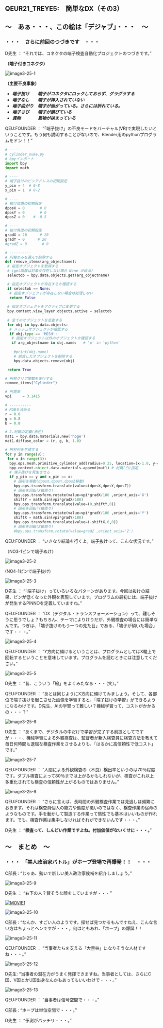

## QEUR21_TREYE5:　簡単なDX（その3）

## ～　あぁ・・・、この絵は「デジャブ」・・・　～

### ・・・　さらに前回のつづきです　・・・

D先生 ： “それでは、コネクタの端子検査自動化プロジェクトのつづきです。”

**（端子付きコネクタ）**

![image3-25-1](/2022-05-01-QEUR21_TREYE5/image3-25-1.jpg)

**（主要不良事象）**

- ***端子抜け　　端子がコネクタにロックしておらず、グラグラする***
- ***端子なし　　端子が挿入されていない***
- ***端子曲がり　端子が曲がっている。さらには折れている。***
- ***端子さび　　端子が錆びている***
- ***異物　　　　異物が挟まっている***

QEU:FOUNDER ： “「端子抜け」の不良モードをバーチャル(VR)で実現したいということです。もう何も説明することがないので、Blender用のpythonプログラムをドン！！”

```python
# -----
# cylinder_nuke.py
# bpyインポート
import bpy
import math

# ----
# 端子抜けのピンアドレスの初期設定
y_pin = 4  # 0-8
x_pin = 1  # 0-2

# ----
# 抜け位置の初期設定
dposX = 0       # 0
dposY = 0       # 0
dposZ = 0    # -0.5

# ----
# 抜け角度の初期設定
gradX = 20      # 20
gradY = 0      # 20
#gradZ = 0       # 0

# ----------
# 円柱のみを選んで削除する
def remove_items(arg_objectname):
 # 指定オブジェクトを取得する
 # (get関数は対象が存在しない場合 None が返る)
 selectob = bpy.data.objects.get(arg_objectname)

 # 指定オブジェクトが存在するか確認する
 if selectob == None:
  # 指定オブジェクトが存在しない場合は処理しない
  return False
 
 # 指定オブジェクトをアクティブに変更する
 bpy.context.view_layer.objects.active = selectob
 
 # 全てのオブジェクトを走査する
 for obj in bpy.data.objects:
  # メッシュオブジェクトか確認する
  if obj.type == 'MESH':
   # 指定オブジェクト以外のオブジェクトか確認する
   if arg_objectname in obj.name:   # 'p' in 'python'
   
    #print(obj.name)
    # 統合したオブジェクトを削除する
    bpy.data.objects.remove(obj)

 return True

# 円柱クリア関数を実行する
remove_items("Cylinder")

# 円周率
vpi     = 3.1415

# ----------
# RGBを決める
r = 0.6
g = 0.8
b = 0.8

# 2.材質の定義(赤色)
mat1 = bpy.data.materials.new('hoge')
mat1.diffuse_color = (r, g, b, 1.0)

# 円柱列を生成する
for y in range(9):
 for x in range(3):
  bpy.ops.mesh.primitive_cylinder_add(radius=0.25, location=(x-1.0, y-4.0, 0))
  bpy.context.object.data.materials.append(mat1) # 材質(白)指定
  # 端子抜けを発生させる
  if y_pin == y and x_pin == x:
    # 図形を移動(dposX,dposY,dposZ移動)
    bpy.ops.transform.translate(value=(dposX,dposY,dposZ))    
    # 図形を回転(X軸周り)
    bpy.ops.transform.rotate(value=vpi*gradX/180 ,orient_axis='X')
    shiftY = math.sin(vpi*gradX/180)
    bpy.ops.transform.translate(value=(0,shiftY,0))   
    # 図形を回転(Y軸周り)
    bpy.ops.transform.rotate(value=vpi*gradY/180 ,orient_axis='Y')
    shiftX = math.sin(vpi*gradY/180)
    bpy.ops.transform.translate(value=(-shiftX,0,0))   
    # 図形を回転(Z軸周り)
    #bpy.ops.transform.rotate(value=gradZ ,orient_axis='Z')

```

QEU:FOUNDER ： “いきなり結論を行くよ。端子抜けって、こんな状況です。”

（NO3-1ピンで端子ぬけ）

![image3-25-2](/2022-05-01-QEUR21_TREYE5/image3-25-2.jpg)

(NO4-1ピンで端子抜け)

![image3-25-3](/2022-05-01-QEUR21_TREYE5/image3-25-3.jpg)

D先生 ： “「端子抜け」っていろいろなパターンがあります。今回は抜けの結果、ピンが低くなった外観を表現しています。プログラムの最初には、端子抜けが発生するPINNOを定義していますね。”

QEU:FOUNDER ： “DX（デジタル・トランスフォーメーション）って、難しそうに思うでしょ？もちろん、テーマによりけりだが、外観検査の場合には簡単なんです。つぎは、「端子抜けのもう一つの見た目」である、「端子が傾いた場合」です・・・。”

![image3-25-4](/2022-05-01-QEUR21_TREYE5/image3-25-4.jpg)

QEU:FOUNDER ： “Y方向に傾けるということは、プログラムとしてはX軸上で回転するということを意味しています。プログラムを読むときには注意してください。”

![image3-25-5](/2022-05-01-QEUR21_TREYE5/image3-25-5.jpg)

D先生 ： “昔、こういう「絵」をよくみたなぁ・・・（笑）。”

QEU:FOUNDER ： “あとは同じようにX方向に傾けてみましょう。そして、各部位で端子抜けを起こさせた画像を学習すると、「端子抜けの学習」ができるようになるわけです。D先生、AIの学習って難しい？機械学習って、コストがかかるの・・・？”

![image3-25-6](/2022-05-01-QEUR21_TREYE5/image3-25-6.jpg)

D先生 ： “あくまで、デジタルの中だけで学習が完了する前提としてですが・・・、機械学習による外観検査は、監督者が新入検査員に検査方法を教えて毎日何時間も退屈な検査作業をさせるよりも、「はるかに高信頼性で低コスト」です。”

![image3-25-7](/2022-05-01-QEUR21_TREYE5/image3-25-7.jpg)

QEU:FOUNDER ： “人間による外観検査の（不良）検出率というのは70％程度です。ダブル検査によって80％までは上がるかもしれないが、検査がこれ以上多重化されても検査の信頼性が上がるものではありません。”

![image3-25-8](/2022-05-01-QEUR21_TREYE5/image3-25-8.jpg)

QEU:FOUNDER ： “さらに言えば、長時間の外観検査作業では見逃しは頻繁におきます。それは検査員個人の能力や態度が悪いのではなく、検査作業の宿命のようなものです。手を動かして製造する作業って惰性でも基本はいいものが作れます。でも、検査作業は集中しなければそれができないんです・・・。”

D先生 ： “**検査って、しんどい作業ですよね。付加価値がないくせに・・・。**”

## ～　まとめ　～

### ・・・　「美人政治家バトル」がホープ登場で再爆発！！　・・・

C部長 : “じゃあ、勢いで新しい美人政治家候補を紹介しましょう。”

![image3-25-9](/2022-05-01-QEUR21_TREYE5/image3-25-9.jpg)

D先生 ： “右下の人？賢そうな顔をしていますが・・・”

[![MOVIE1](http://img.youtube.com/vi/lQDkob98Wv8/0.jpg)](http://www.youtube.com/watch?v=lQDkob98Wv8 "【会見】山本太郎代表・西みゆか 次期参院選 埼玉県選挙区 公認候補予定者（2022年4月18日・埼玉県庁）")

![image3-25-10](/2022-05-01-QEUR21_TREYE5/image3-25-10.jpg)

C部長 : “なんか、すごい人のようです。探せば見つかるもんですねえ、こんな言い方はちょっとヘンですが・・・。何はともあれ、「ホープ」の爆誕！！

![image3-25-11](/2022-05-01-QEUR21_TREYE5/image3-25-11.jpg)

QEU:FOUNDER ： “当事者たちを支える「大黒柱」になりそうな人材ですね・・・。”

![image3-25-12](/2022-05-01-QEUR21_TREYE5/image3-25-12.jpg)

D先生: “当事者の潜在力がうまく発揮できますね。当事者としては、さらにC国、V国とかU国出身なんかもあってもいいわけで・・・。”

![image3-25-13](/2022-05-01-QEUR21_TREYE5/image3-25-13.jpg)

QEU:FOUNDER ： “当事者は信号空間で・・・。”

C部長 : “ホープは単位空間で・・・。”

D先生 ： “予測がバッチリ・・・。”
